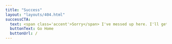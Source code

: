 ```yaml
---
title: "Success"
layout: "layouts/404.html"
successCTA:
  text: <span class='accent'>Sorry</span> I've messed up here. I'll get it fixed"
  buttonText: Go Home
  buttonUrl: /
---
```

